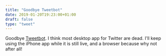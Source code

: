 ```yaml
---
title: "Goodbye Tweetbot"
date: 2019-01-20T19:23:00+01:00
draft: false
type: "tweet"
---
```


Goodbye [Tweetbot](/post/tweetbot-3/). I think most desktop app for Twitter are dead. I'll keep using
the iPhone app while it is still live, and a browser because why not after all!

